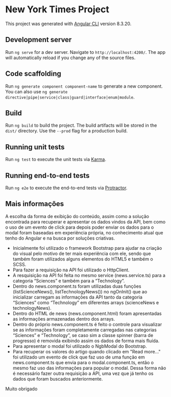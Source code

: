 # New York Times Project

This project was generated with [Angular CLI](https://github.com/angular/angular-cli) version 8.3.20.

## Development server

Run `ng serve` for a dev server. Navigate to `http://localhost:4200/`. The app will automatically reload if you change any of the source files.

## Code scaffolding

Run `ng generate component component-name` to generate a new component. You can also use `ng generate directive|pipe|service|class|guard|interface|enum|module`.

## Build

Run `ng build` to build the project. The build artifacts will be stored in the `dist/` directory. Use the `--prod` flag for a production build.

## Running unit tests

Run `ng test` to execute the unit tests via [Karma](https://karma-runner.github.io).

## Running end-to-end tests

Run `ng e2e` to execute the end-to-end tests via [Protractor](http://www.protractortest.org/).

## Mais informações

A escolha da forma de exibição do conteúdo, assim como a solução encontrada para recuperar e apresentar os dados vindos da API, bem como o uso de um evento de click para depois poder enviar os dados para o modal foram baseadas em experiência própria, no conhecimento atual que tenho do Angular e na busca por soluções criativas.

- Inicialmente foi utilizado o framework Bootstrap para ajudar na criação do visual pelo motivo de ter mais experiência com ele, sendo que também foram utilizados alguns elementos do HTML5 e também o SCSS.
- Para fazer a requisição na API foi utilizado o HttpClient.
- A resquisição na API foi feita no mesmo service (news.service.ts) para a categoria “Sciences” e também para a “Technology”.
- Dentro do news.component.ts foram utilizadas duas funções (listScienceNews(), listTechnologyNews()) no ngOnInit() que ao inicializar carregam as informações da API tanto da categoria “Sciences” como “Technology” em diferentes arrays (scienceNews e technologyNews).
- Dentro do HTML de news (news.component.html) foram apresentadas as informações armazenadas dentro dos arrays.
- Dentro do próprio news.component.ts é feito o controle  para visualizar se as informações foram completamente carregadas nas categorias “Sciences” e “Technology”, se caso sim a classe spinner (barra de progresso) é removida exibindo assim os dados de forma mais fluída.
- Para apresentar o modal foi utilizado o NgbModal do Bootstrap.
- Para recuperar os valores do artigo quando clicado em "Read more..." foi utilizado um evento de click que faz uso de uma função em news.component.ts que envia para o modal.component.ts, então o mesmo faz uso das informações para popular o modal. Dessa forma não é necessário fazer outra requisição a API, uma vez que já tenho os dados que foram buscados anteriormente.

Muito obrigado
